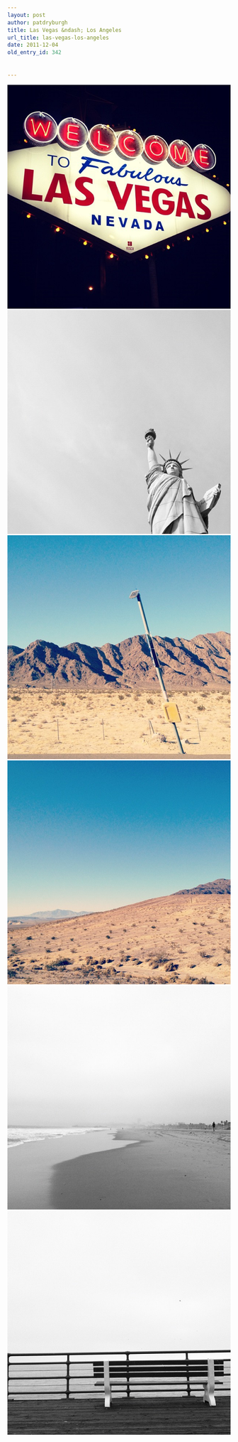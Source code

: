 ```yaml
---
layout: post
author: patdryburgh
title: Las Vegas &ndash; Los Angeles
url_title: las-vegas-los-angeles
date: 2011-12-04
old_entry_id: 342


---
```


<img src="/images/uploads/Photo8.jpg" alt="Las Vegas – Los Angeles" />

<img src="/images/uploads/Photo11.jpg" alt="Las Vegas – Los Angeles" />

<img src="/images/uploads/Photo7.jpg" alt="Las Vegas – Los Angeles" />

<img src="/images/uploads/Photo6.jpg" alt="Las Vegas – Los Angeles" />

<img src="/images/uploads/Photo4.jpg" alt="Las Vegas – Los Angeles" />

<img src="/images/uploads/Photo3.jpg" alt="Las Vegas – Los Angeles" />